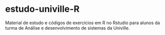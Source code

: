 # estudo-univille-R

Material de estudo e códigos de exercícios em R no Rstudio para alunos da turma de Análise e desenvolvimento de sistemas da Univille.

